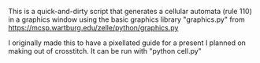 This is a quick-and-dirty script that generates a cellular automata (rule 110) in a graphics window using the basic graphics library "graphics.py" from https://mcsp.wartburg.edu/zelle/python/graphics.py

I originally made this to have a pixellated guide for a present I planned on making out of crosstitch.  It can be run with "python cell.py"

